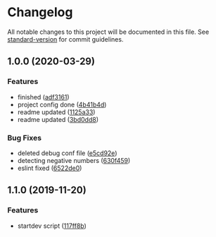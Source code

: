 # Changelog

All notable changes to this project will be documented in this file. See [standard-version](https://github.com/conventional-changelog/standard-version) for commit guidelines.

## 1.0.0 (2020-03-29)


### Features

* finished ([adf3161](https://github.com/matiasbn/js-calculator/commit/adf3161caae757567fb88a73c322dc6cbf8f8b4f))
* project config done ([4b41b4d](https://github.com/matiasbn/js-calculator/commit/4b41b4da0c7e6fa068ede83296547f7b9c5e9ff5))
* readme updated ([1125a33](https://github.com/matiasbn/js-calculator/commit/1125a33e6a6bcbc4aa3c27fc0437a67b0059229a))
* readme updated ([3bd0dd8](https://github.com/matiasbn/js-calculator/commit/3bd0dd82adb86b2df2799e3e95a141ffd38f9b59))


### Bug Fixes

* deleted debug conf file ([e5cd92e](https://github.com/matiasbn/js-calculator/commit/e5cd92e291b2d390dc0108ebd62a0661af31e221))
* detecting negative numbers ([630f459](https://github.com/matiasbn/js-calculator/commit/630f45957f3301161c75ec23f4889c37366a1f8d))
* eslint fixed ([6522de0](https://github.com/matiasbn/js-calculator/commit/6522de04c87703a5d46f14b432549d05b86bf9fd))

## 1.1.0 (2019-11-20)


### Features

* startdev script ([117ff8b](https://github.com/matiasbn/es6-boilerplate/commit/117ff8b))
